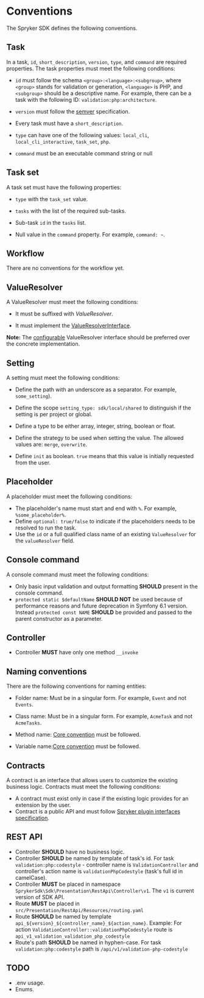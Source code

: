 # Conventions

The Spryker SDK defines the following conventions.

## Task
In a task, `id`, `short_description`, `version`, `type`, and `command` are required properties. The task properties must meet the following conditions:

- `id` must follow the schema `<group>:<language>:<subgroup>`, where `<group>` stands for validation or generation, `<language>` is PHP, and `<subgroup>` should be a descriptive name.  For example, there can be a task with the following ID: `validation:php:architecture`.

- `version` must follow the [semver](https://semver.org/) specification.

- Every task must have a `short_description`.

- `type` can have one of the following values: `local_cli`, `local_cli_interactive`, `task_set`, `php`.

- `command` must be an executable command string or null

## Task set

A task set must have the following properties:

- `type` with the `task_set` value.

- `tasks` with the list of the required sub-tasks.

- Sub-task `id` in the `tasks` list.

- Null value in the `command` property. For example, `command: ~`.

## Workflow

There are no conventions for the workflow yet.

## ValueResolver

A ValueResolver must meet the following conditions:

- It must be suffixed with _ValueResolver_.

- It must implement the [ValueResolverInterface](https://github.com/spryker-sdk/sdk-contracts/blob/master/src/ValueResolver/ValueResolverInterface.php).

**Note:** The [configurable](https://github.com/spryker-sdk/sdk-contracts/blob/master/src/ValueResolver/ConfigurableValueResolverInterface.php) ValueResolver interface should be preferred over the concrete implementation.

## Setting

A setting must meet the following conditions:

- Define the path with an underscore as a separator. For example, `some_setting`).

- Define the scope `setting_type: sdk/local/shared` to distinguish if the setting is per project or global.

- Define a type to be either array, integer, string, boolean or float.

- Define the strategy to be used when setting the value. The allowed values are: `merge`, `overwrite`.

- Define `init` as boolean. `true` means that this value is initially requested from the user.

## Placeholder

A placeholder must meet the following conditions:

- The placeholder's name must start and end with `%`. For example, `%some_placeholder%`.
- Define `optional: true/false` to indicate if the placeholders needs to be resolved to run the task.
- Use the `id` or a full qualified class name of an existing `ValueResolver` for the `valueResolver` field.

## Console command
A console command must meet the following conditions:

- Only basic input validation and output formatting __SHOULD__ present in the console command.
- `protected static $defaultName` __SHOULD NOT__ be used because of performance reasons and future deprecation in Symfony 6.1 version.
  Instead `protected const NAME` __SHOULD__ be provided and passed to the parent constructor as a parameter.

## Controller

- Controller __MUST__ have only one method `__invoke`

## Naming conventions

There are the following conventions for naming entities:

- Folder name: Must be in a singular form. For example, `Event` and not `Events`.

- Class name: Must be in a singular form. For example, `AcmeTask` and not `AcmeTasks`.

- Method name: [Core convention](https://spryker.atlassian.net/wiki/spaces/CORE/pages/497156313/Common+Conventions#CommonConventions-Namingofmethods) must be followed.

- Variable name:[Core convention](https://spryker.atlassian.net/wiki/spaces/CORE/pages/497156313/Common+Conventions#CommonConventions-Namingofvariables) must be followed.

## Contracts

A contract is an interface that allows users to customize the existing business logic.
Contracts must meet the following conditions:

- A contract must exist only in case if the existing logic provides for an extension by the user.
- Contract is a public API and must follow [Spryker plugin interfaces specification](https://spryker.atlassian.net/wiki/spaces/RFC/pages/1038092073/INTEGRATED+RFC+Plugin+interface+specification).

## REST API
- Controller __SHOULD__ have no business logic.
- Controller __SHOULD__ be named by template of task's id.
  For task `validation:php:codestyle` - controller name is `ValidationController` and controller's action name is `validationPhpCodestyle` (task's full id in camelCase).
- Controller __MUST__ be placed in namespace `SprykerSdk\Sdk\Presentation\RestApi\Controller\v1`. The `v1` is current version of SDK API.
- Route __MUST__ be placed in `src/Presentation/RestApi/Resources/routing.yaml`
- Route __SHOULD__ be named by template `api_${version}_${controller_name}_${action_name}`.
  Example: For action `ValidationController::validationPhpCodestyle` route is `api_v1_validation_validation_php_codestyle`
- Route's path __SHOULD__ be named in hyphen-case. For task `validation:php:codestyle` path is `/api/v1/validation-php-codestyle`

## TODO

- .env usage.
- Enums.
